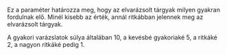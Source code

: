 Ez a paraméter határozza meg, hogy az elvarázsolt tárgyak milyen gyakran fordulnak elő. Minél kisebb az érték, annál ritkábban jelennek meg az elvarázsolt tárgyak.

A gyakori varázslatok súlya általában 10, a kevésbé gyakoriaké 5, a ritkáké 2, a nagyon ritkáké pedig 1.
